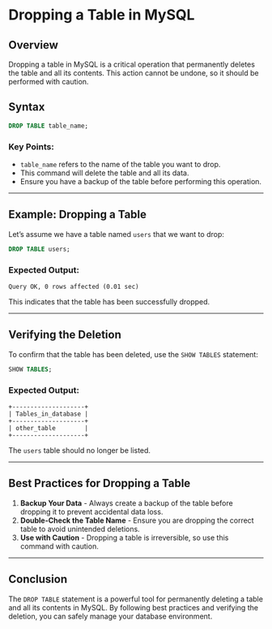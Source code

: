 # **Dropping a Table in MySQL**

## **Overview**

Dropping a table in MySQL is a critical operation that permanently deletes the table and all its contents. This action cannot be undone, so it should be performed with caution.

## **Syntax**

```sql
DROP TABLE table_name;
```

### **Key Points:**

- `table_name` refers to the name of the table you want to drop.
- This command will delete the table and all its data.
- Ensure you have a backup of the table before performing this operation.

---

## **Example: Dropping a Table**

Let’s assume we have a table named `users` that we want to drop:

```sql
DROP TABLE users;
```

### **Expected Output:**

```plaintext
Query OK, 0 rows affected (0.01 sec)
```

This indicates that the table has been successfully dropped.

---

## **Verifying the Deletion**

To confirm that the table has been deleted, use the `SHOW TABLES` statement:

```sql
SHOW TABLES;
```

### **Expected Output:**

```plaintext
+--------------------+
| Tables_in_database |
+--------------------+
| other_table        |
+--------------------+
```

The `users` table should no longer be listed.

---

## **Best Practices for Dropping a Table**

1. **Backup Your Data** - Always create a backup of the table before dropping it to prevent accidental data loss.
2. **Double-Check the Table Name** - Ensure you are dropping the correct table to avoid unintended deletions.
3. **Use with Caution** - Dropping a table is irreversible, so use this command with caution.

---

## **Conclusion**

The `DROP TABLE` statement is a powerful tool for permanently deleting a table and all its contents in MySQL. By following best practices and verifying the deletion, you can safely manage your database environment.
